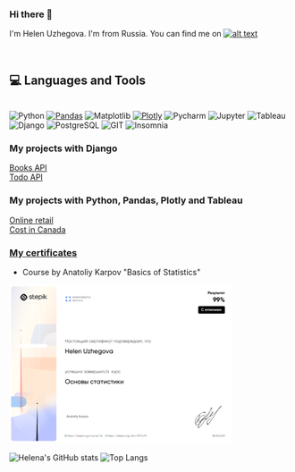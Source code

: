 ### Hi there 👋
I'm Helen Uzhegova. I'm from Russia. You can find me on  <a href="https://www.linkedin.com/in/uzhegovaelena"> ![alt text](https://img.shields.io/badge/-LinkedIn-0e76a8?style=plastic&logo=linkedIn)</a>

</br>
<h2 align = "left"> 💻 Languages and Tools </h2>

&nbsp;<br/>
  ![Python](https://img.shields.io/badge/-Python-FFFFFF?style=flat&logo=python) 
  [![Pandas](https://img.shields.io/badge/-Pandas-FFFFFF?style=flat&logo=Pandas&logoColor=blue&link=https://github.com/elsaTH)](https://github.com/uzhegovaelena)
  ![Matplotlib](https://img.shields.io/badge/-Matplotlib-green)
  [![Plotly](https://img.shields.io/badge/-Plotly-FFFFFF?style=flat&logo=Plotly&logoColor=green&link=https://github.com/anavh)](https://github.com/uzhegovaelena)
  ![Pycharm](https://img.icons8.com/color/28/000000/pycharm.png)
  ![Jupyter](https://img.shields.io/badge/-Jupyter-FFFFFF?style=flat&logo=Jupyter&logoColor=orange&link=https://github.com/elsaTH)
  ![Tableau](https://img.shields.io/badge/-Tableau-white?style=flat&logo=Tableau&logoColor=black)<br/>
  ![Django](https://img.icons8.com/ios/42/000000/django.png)
  ![PostgreSQL](https://img.icons8.com/color/32/000000/postgreesql.png)
  ![GIT](https://img.icons8.com/color/32/000000/git.png)
  ![Insomnia](https://img.shields.io/badge/-Insomnia-blueviolet?style=flat&logo=insomnia)<br/>
  
<!--   [![Numpy](https://img.shields.io/badge/-Numpy-FFFFFF?style=flat&logo=Numpy&logoColor=blue&link=https://github.com/elsaTH)](https://github.com/uzhegovaelena) -->
<!--   [![Sklearn](https://img.shields.io/badge/-Sklearn-FFFFFF?style=flat&logo=sklearn&link=https://github.com/elsaTH)](https://github.com/uzhegovaelena) -->
  
<!--   [![Seaborn](https://img.shields.io/badge/-Seaborn-FFFFFF?style=flat&logo=Seaborn&logoColor=white&link=https://github.com/anavh)](https://github.com/uzhegovaelena) -->
  
<!--   ![Visual Studio Code](https://img.shields.io/badge/-Visual%20Studio%20Code-FFFFFF?style=flat&logo=visual-studio-code&logoColor=007ACC) -->


### My projects with Django
[Books API](https://github.com/uzhegovaelena/books-api)<br/>
[Todo API](https://github.com/uzhegovaelena/todo-api)<br/>

### My projects with Python, Pandas, Plotly and Tableau
[Online retail](https://github.com/uzhegovaelena/online-retail)<br/>
[Cost in Canada](https://github.com/uzhegovaelena/tableau-costs-in-canada)

### [My certificates](https://github.com/uzhegovaelena/mycertificates/blob/main/README.md)
- Course by Anatoliy Karpov "Basics of Statistics"

![Link](https://github.com/uzhegovaelena/mycertificates/blob/main/basics_of_statistics_stepic_certificate%20(1).png)


![Helena's GitHub stats](https://github-readme-stats.vercel.app/api?username=uzhegovaelena&theme=synthwave&show_icons=true&count_private=true "Helena's’ GutHub Stats")
![Top Langs](https://github-readme-stats.vercel.app/api/top-langs/?username=uzhegovaelena&theme=synthwave "Helena's’ Top Languages Card")
<!--

**uzhegovaelena/uzhegovaelena** is a ✨ _special_ ✨ repository because its `README.md` (this file) appears on your GitHub profile.

Here are some ideas to get you started:

- 🔭 I’m currently working on ...
- 🌱 I’m currently learning ...
- 👯 I’m looking to collaborate on ...
- 🤔 I’m looking for help with ...
- 💬 Ask me about ...
- 📫 How to reach me: ...
- 😄 Pronouns: ...
- ⚡ Fun fact: ...
-->
